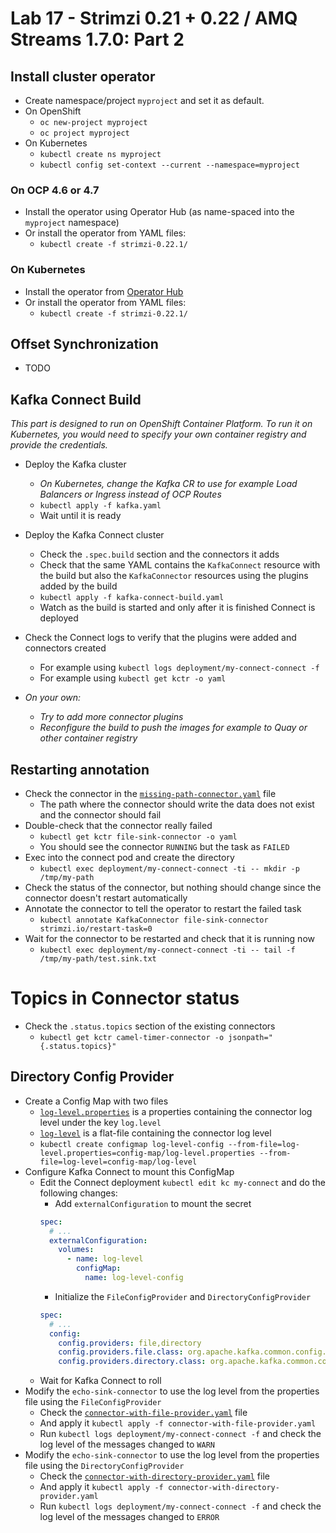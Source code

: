 # Lab 17 - Strimzi 0.21 + 0.22 / AMQ Streams 1.7.0: Part 2

## Install cluster operator

* Create namespace/project `myproject` and set it as default.
* On OpenShift 
  * `oc new-project myproject`
  * `oc project myproject`
* On Kubernetes
  * `kubectl create ns myproject`
  * `kubectl config set-context --current --namespace=myproject`

### On OCP 4.6 or 4.7

* Install the operator using Operator Hub (as name-spaced into the `myproject` namespace)
* Or install the operator from YAML files:
  * `kubectl create -f strimzi-0.22.1/`

### On Kubernetes

* Install the operator from [Operator Hub](https://operatorhub.io/operator/strimzi-kafka-operator)
* Or install the operator from YAML files:
  * `kubectl create -f strimzi-0.22.1/`

## Offset Synchronization

* TODO

## Kafka Connect Build

_This part is designed to run on OpenShift Container Platform. To run it on Kubernetes, you would need to specify your own container registry and provide the credentials._

* Deploy the Kafka cluster
  * _On Kubernetes, change the Kafka CR to use for example Load Balancers or Ingress instead of OCP Routes_
  * `kubectl apply -f kafka.yaml`
  * Wait until it is ready
* Deploy the Kafka Connect cluster
  * Check the `.spec.build` section and the connectors it adds
  * Check that the same YAML contains the `KafkaConnect` resource with the build but also the `KafkaConnector` resources using the plugins added by the build
  * `kubectl apply -f kafka-connect-build.yaml`
  * Watch as the build is started and only after it is finished Connect is deployed
* Check the Connect logs to verify that the plugins were added and connectors created
  * For example using `kubectl logs deployment/my-connect-connect -f`
  * For example using `kubectl get kctr -o yaml`

* _On your own:_
  * _Try to add more connector plugins_
  * _Reconfigure the build to push the images for example to Quay or other container registry_

## Restarting annotation

* Check the connector in the [`missing-path-connector.yaml`](./missing-path-connector.yaml) file
  * The path where the connector should write the data does not exist and the connector should fail
* Double-check that the connector really failed
  * `kubectl get kctr file-sink-connector -o yaml`
  * You should see the connector `RUNNING` but the task as `FAILED`
* Exec into the connect pod and create the directory
  * `kubectl exec deployment/my-connect-connect -ti -- mkdir -p /tmp/my-path`
* Check the status of the connector, but nothing should change since the connector doesn't restart automatically
* Annotate the connector to tell the operator to restart the failed task
  * `kubectl annotate KafkaConnector file-sink-connector strimzi.io/restart-task=0`
* Wait for the connector to be restarted and check that it is running now
  * `kubectl exec deployment/my-connect-connect -ti -- tail -f /tmp/my-path/test.sink.txt`

# Topics in Connector status

* Check the `.status.topics` section of the existing connectors
  * `kubectl get kctr camel-timer-connector -o jsonpath="{.status.topics}"`

## Directory Config Provider

* Create a Config Map with two files
  * [`log-level.properties`](./config-map/log-level.properties) is a properties containing the connector log level under the key `log.level`
  * [`log-level`](./config-map/log-level) is a flat-file containing the connector log level
  * `kubectl create configmap log-level-config --from-file=log-level.properties=config-map/log-level.properties --from-file=log-level=config-map/log-level`
* Configure Kafka Connect to mount this ConfigMap
  * Edit the Connect deployment `kubectl edit kc my-connect` and do the following changes:
    * Add `externalConfiguration` to mount the secret
    ```yaml
    spec:
      # ...
      externalConfiguration:
        volumes:
          - name: log-level
            configMap:
              name: log-level-config
    ```
    * Initialize the `FileConfigProvider` and `DirectoryConfigProvider`
    ```yaml
    spec:
      # ...
      config:
        config.providers: file,directory
        config.providers.file.class: org.apache.kafka.common.config.provider.FileConfigProvider
        config.providers.directory.class: org.apache.kafka.common.config.provider.DirectoryConfigProvider
    ```
  * Wait for Kafka Connect to roll
* Modify the `echo-sink-connector` to use the log level from the properties file using the `FileConfigProvider`
  * Check the [`connector-with-file-provider.yaml`](./connector-with-file-provider.yaml) file
  * And apply it `kubectl apply -f connector-with-file-provider.yaml`
  * Run `kubectl logs deployment/my-connect-connect -f` and check the log level of the messages changed to `WARN`
* Modify the `echo-sink-connector` to use the log level from the properties file using the `DirectoryConfigProvider`
  * Check the [`connector-with-directory-provider.yaml`](./connector-with-directory-provider.yaml) file
  * And apply it `kubectl apply -f connector-with-directory-provider.yaml`
  * Run `kubectl logs deployment/my-connect-connect -f` and check the log level of the messages changed to `ERROR`
